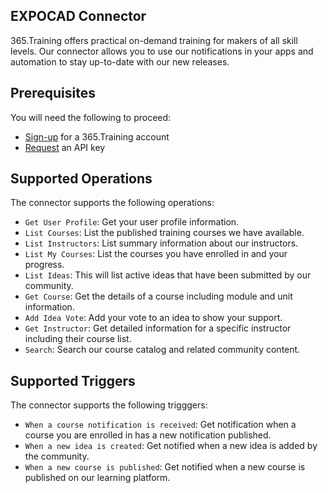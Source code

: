 
## EXPOCAD Connector
365.Training offers practical on-demand training for makers of all skill levels.  Our connector allows you to use our notifications in your apps and automation to stay up-to-date with our new releases.


## Prerequisites
You will need the following to proceed:
* [Sign-up](https://365.training/Account/SignIn) for a 365.Training account
* [Request](https://365l.ink/ConnectorAPIRequest) an API key 



## Supported Operations
The connector supports the following operations:
* `Get User Profile`: Get your user profile information.
* `List Courses`: List the published training courses we have available.
* `List Instructors`: List summary information about our instructors.
* `List My Courses`: List the courses you have enrolled in and your progress.
* `List Ideas`: This will list active ideas that have been submitted by our community.
* `Get Course`: Get the details of a course including module and unit information.
* `Add Idea Vote`: Add your vote to an idea to show your support.
* `Get Instructor`: Get detailed information for a specific instructor including their course list.
* `Search`: Search our course catalog and related community content.



## Supported Triggers
The connector supports the following trigggers:
* `When a course notification is received`: Get notification when a course you are enrolled in has a new notification published.
* `When a new idea is created`: Get notified when a new idea is added by the community.
* `When a new course is published`: Get notified when a new course is published on  our learning platform.
